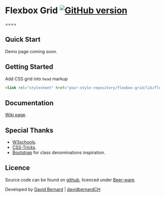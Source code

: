 # Flexbox Grid [![GitHub version](https://badge.fury.io/gh/davzb%2Fflexbox-grid.png)](http://badge.fury.io/gh/davzb%2Fflexbox-grid)
====
## Quick Start

Demo page coming soon.

## Getting Started

Add CSS grid into `head` markup

```html
<link rel="stylesheet" href="your-style-repository/flexbox-grid/lib/flexbox-grid.css">
```

## Documentation

[Wiki page](https://github.com/davzb/flexbox-grid/wiki).

## Special Thanks

 * [W3schools](http://www.w3schools.com/cssref/css3_pr_flex.asp).
 * [CSS-Tricks](http://css-tricks.com/snippets/css/a-guide-to-flexbox/).
 * [Bootstrap](http://getbootstrap.com/) for class denominations inspiration.

## Licence

Source code can be found on [github](https://github.com/davzb/flexbox-grid), licenced under [Beer-ware](http://en.wikipedia.org/wiki/Beerware).

Developed by [David Bernard](http://www.david-bernard.ch) | [davidbernardCH](https://twitter.com/davidbernardCH)